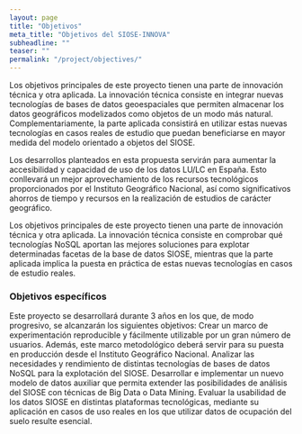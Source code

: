 ```yaml
---
layout: page
title: "Objetivos"
meta_title: "Objetivos del SIOSE-INNOVA"
subheadline: ""
teaser: ""
permalink: "/project/objectives/"
---
```


Los objetivos principales de este proyecto tienen una parte de innovación técnica y otra aplicada. La innovación técnica consiste en integrar nuevas tecnologías de bases de datos geoespaciales que permiten almacenar los datos geográficos modelizados como objetos de un modo más natural. Complementariamente, la parte aplicada consistirá en utilizar estas nuevas tecnologías en casos reales de estudio que puedan beneficiarse en mayor medida del modelo orientado a objetos del SIOSE.

Los desarrollos planteados en esta propuesta servirán para aumentar la accesibilidad y capacidad de uso de los datos LU/LC en España. Esto conllevará un mejor aprovechamiento de los recursos tecnológicos proporcionados por el Instituto Geográfico Nacional, así como significativos ahorros de tiempo y recursos en la realización de estudios de carácter geográfico.

Los objetivos principales de este proyecto tienen una parte de innovación técnica y otra aplicada. La innovación técnica consiste en comprobar qué tecnologías NoSQL aportan las mejores soluciones para explotar determinadas facetas de la base de datos SIOSE, mientras que la parte aplicada implica la puesta en práctica de estas nuevas tecnologías en casos de estudio reales.

### Objetivos específicos
Este proyecto se desarrollará durante 3 años en los que, de modo progresivo, se alcanzarán los siguientes objetivos:
Crear un marco de experimentación reproducible y fácilmente utilizable por un gran número de usuarios. Además, este marco metodológico deberá servir para su puesta en producción desde el Instituto Geográfico Nacional.
Analizar las necesidades y rendimiento de distintas tecnologías de bases de datos NoSQL para la explotación del SIOSE.
Desarrollar e implementar un nuevo modelo de datos auxiliar que permita extender las posibilidades de análisis del SIOSE con técnicas de Big Data o Data Mining.
Evaluar la usabilidad de los datos SIOSE en distintas plataformas tecnológicas, mediante su aplicación en casos de uso reales en los que utilizar datos de ocupación del suelo resulte esencial.
